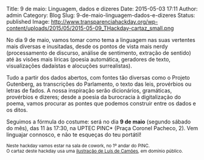 Title: 9 de maio: Linguagem, dados e dizeres
Date: 2015-05-03 17:11
Author: admin
Category: Blog
Slug: 9-de-maio-linguagem-dados-e-dizeres
Status: published
Image: http://www.transparenciahackday.org/wp-content/uploads/2015/05/2015-05-09_THackday-cartaz_small.png
 

No dia 9 de maio, vamos tomar como tema a linguagem nas suas vertentes mais diversas e inusitadas, desde os pontos de vista mais nerdy (processamento de discurso, análise de sentimento, extração de sentido) até às visões mais líricas (poesia automática, geradores de texto, visualizações dadaístas e alocuções surrealistas).

Tudo a partir dos dados abertos, com fontes tão diversas como o Projeto Gutenberg, as transcrições do Parlamento, o texto das leis, provérbios ou letras de fados. A nossa inspiração serão dicionários, gramáticas, provérbios e dizeres; desde a poesia da burocracia à digitalização do poema, vamos procurar as pontes que podemos construir entre os dados e os ditos.

Seguimos a fórmula do costume: será no dia **9 de maio** (segundo sábado do mês), das 11 às 17:30, na UPTEC PINC\* (Praça Coronel Pacheco, 2). Vem linguajar connosco, e não te esqueças do teu portátil!

<small>Neste hackday vamos estar na sala de cowork, no 1º andar do PINC.</small>  
<small>O cartaz deste hackday usa uma [ilustração de Luís de Camões](https://commons.wikimedia.org/wiki/Lu%C3%ADs_de_Cam%C3%B5es#/media/File:Lu%C3%ADs_de_Cam%C3%B5es_in_The_Standard_American_Encyclopedia.jpg), em domínio público.</small>
